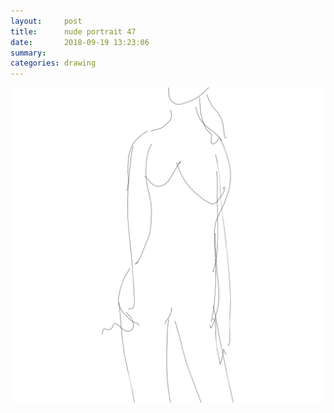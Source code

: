```yaml
---
layout:     post
title:      nude portrait 47
date:       2018-09-19 13:23:06
summary:    
categories: drawing
---
```

![nude portrait 47](/images/diary/nude-portrait-47.png ".")
